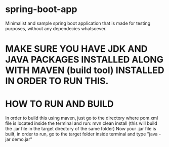 # spring-boot-app
Minimalist and sample spring boot application that is made for testing purposes, without any dependecies whatsoever.

# MAKE SURE YOU HAVE JDK AND JAVA PACKAGES INSTALLED ALONG WITH MAVEN (build tool) INSTALLED IN ORDER TO RUN THIS.

# HOW TO RUN AND BUILD
In order to build this using maven, just go to the directory where pom.xml file is located inside the terminal and run:
mvn clean install   (this will build the .jar file in the target directory of the same folder)
Now your .jar file is built, in order to run, go to the target folder inside terminal and type "java -jar demo.jar"

